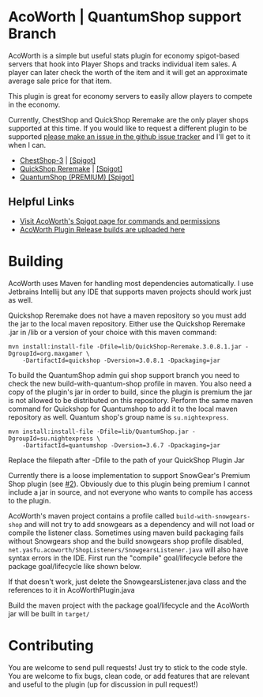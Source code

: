 # AcoWorth | QuantumShop support Branch

AcoWorth is a simple but useful stats plugin for economy spigot-based servers that hook into Player Shops and tracks individual item sales. A player can later check the worth of the item and it will get an approximate average sale price for that item.

This plugin is great for economy servers to easily allow players to compete in the economy.

Currently, ChestShop and QuickShop Reremake are the only player shops supported at this time. If you would like to request a different plugin to be supported [please make an issue in the github issue tracker](https://github.com/LittleBigBug/acoworth/issues) and I'll get to it when I can.

- [ChestShop-3](https://github.com/ChestShop-authors/ChestShop-3) | [[Spigot]](https://www.spigotmc.org/resources/chestshop.51856/)
- [QuickShop Reremake](https://github.com/Ghost-chu/QuickShop-Reremake) | [[Spigot]](https://www.spigotmc.org/resources/quickshop-reremake-1-15-ready-bees-bees-bee.62575/)
- [QuantumShop (PREMIUM) [Spigot]](https://www.spigotmc.org/resources/quantumshop-1-13-1-15.50696/)  

## Helpful Links

- [Visit AcoWorth's Spigot page for commands and permissions](https://www.spigotmc.org/resources/acoworth.74173/)
- [AcoWorth Plugin Release builds are uploaded here](https://github.com/LittleBigBug/acoworth/releases)

# Building

AcoWorth uses Maven for handling most dependencies automatically. I use Jetbrains Intellij but any IDE that supports maven projects should work just as well.

Quickshop Reremake does not have a maven repository so you must add the jar to the local maven repository. Either use the Quickshop Reremake .jar in /lib or a version of your choice with this maven command:

```
mvn install:install-file -Dfile=lib/QuickShop-Reremake.3.0.8.1.jar -DgroupId=org.maxgamer \
    -DartifactId=quickshop -Dversion=3.0.8.1 -Dpackaging=jar
```

To build the QuantumShop admin gui shop support branch you need to check the new build-with-quantum-shop profile in maven. You also need a copy of the plugin's jar in order to build, since the plugin is premium the jar is not allowed to be distributed on this repository. Perform the same maven command for Quickshop for Quantumshop to add it to the local maven repository as well. Quantum shop's group name is `su.nightexpress`.

```
mvn install:install-file -Dfile=lib/QuantumShop.jar -DgroupId=su.nightexpress \
    -DartifactId=quantumshop -Dversion=3.6.7 -Dpackaging=jar
```

Replace the filepath after -Dfile to the path of your QuickShop Plugin Jar

Currently there is a loose implementation to support SnowGear's Premium Shop plugin (see [#2](https://github.com/LittleBigBug/acoworth/issues/2)). Obviously due to this plugin being premium I cannot include a jar in source, and not everyone who wants to compile has access to the plugin.

AcoWorth's maven project contains a profile called `build-with-snowgears-shop` and will not try to add snowgears as a dependency and will not load or compile the listener class. Sometimes using maven build packaging fails without Snowgears shop and the build snowgears shop profile disabled, `net.yasfu.acoworth/ShopListeners/SnowgearsListener.java` will also have syntax errors in the IDE. First run the "compile" goal/lifecycle before the package goal/lifecycle like shown below. 

If that doesn't work, just delete the SnowgearsListener.java class and the references to it in AcoWorthPlugin.java

Build the maven project with the package goal/lifecycle and the AcoWorth jar will be built in `target/`

# Contributing

You are welcome to send pull requests! Just try to stick to the code style. You are welcome to fix bugs, clean code, or add features that are relevant and useful to the plugin (up for discussion in pull request!)
